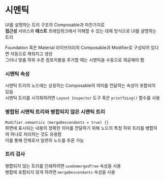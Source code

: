 # 시멘틱

UI를 설명하는 트리 구조의 Composable과 마찬가지로    
**접근성** 서비스와 **테스트** 프레임워크에서 이해할 수 있는 대체 방식으로 UI를 설명하는 트리 

Foundation 혹은 Material 라이브러리의 Composable과 Modifier로 구성되어 있다면 자동으로 채워지고 생성     
그러나 맞춤 하위 수준 컴포저블을 추가할 때는 시멘틱을 수동으로 제공해야 함    

### 시멘틱 속성
시멘틱 트리의 노드에는 상응하는 Composable의 의미를 전달하는 속성이 포함되어 있음    
시멘틱 트리를 시각화하려면 ```Layout Inspector``` 도구 혹은 ```printToLog()``` 함수를 사용

### 병합된 시맨틱 트리와 병합되지 않은 시맨틱 트리
```Modifier.semantics (mergeDescendants = true) {}```     
화면에 표시되는 내용의 정확한 의미를 전달하기 위해 노드의 특정 하위 트리를 병합하여 하나로 처리하는 것도 유용함    
이를 통해 전체로서 일련의 노드를 추론 가능    

### 트리 검사
병합되지 않는 트리를 인쇄하려면 ```useUnmergedTree``` 속성을 사용   
병합에 포함되지 않게 하려면 ```mergeDescendants``` 속성을 사용    
